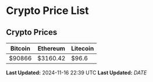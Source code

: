# Crypto Price List

## Crypto Prices
| Bitcoin | Ethereum | Litecoin |
| ------- | -------- | -------- |
| $90866 | $3160.42 | $96.6 |
**Last Updated:** 2024-11-16 22:39 UTC
**Last Updated:** $DATE$
